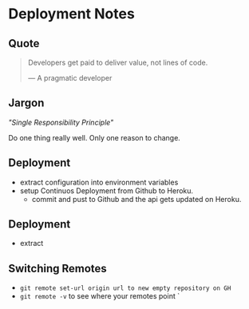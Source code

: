 # Deployment Notes

## Quote

> Developers get paid to deliver value, not lines of code.
>
> &mdash; A pragmatic developer

## Jargon

_"Single Responsibility Principle"_

Do one thing really well. Only one reason to change.

## Deployment

- extract configuration into environment variables
- setup Continuos Deployment from Github to Heroku.
    - commit and pust to Github and the api gets updated on Heroku.

## Deployment

- extract

## Switching Remotes
- `git remote set-url origin url to new empty repository on GH`
- `git remote -v` to see where your remotes point
`